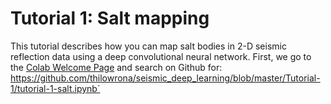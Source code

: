# Tutorial 1: Salt mapping #
This tutorial describes how you can map salt bodies in 2-D seismic reflection data using a deep convolutional neural network. First, we go to the [Colab Welcome Page](https://colab.research.google.com/notebooks/welcome.ipynb#recent=true) and search on Github for:
https://github.com/thilowrona/seismic_deep_learning/blob/master/Tutorial-1/tutorial-1-salt.ipynb´


